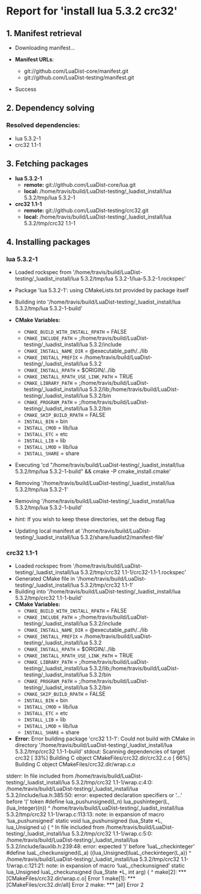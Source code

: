 # Report for 'install lua 5.3.2 crc32'


## 1. Manifest retrieval

- Downloading manifest...

- **Manifest URLs**:
    - git://github.com/LuaDist-core/manifest.git
    - git://github.com/LuaDist-testing/manifest.git
- Success

## 2. Dependency solving


### Resolved dependencies:
- lua 5.3.2-1
- crc32 1.1-1

## 3. Fetching packages

- **lua 5.3.2-1**
    - **remote:** git://github.com/LuaDist-core/lua.git
    - **local:** /home/travis/build/LuaDist-testing/_luadist_install/lua 5.3.2/tmp/lua 5.3.2-1
- **crc32 1.1-1**
    - **remote:** git://github.com/LuaDist-testing/crc32.git
    - **local:** /home/travis/build/LuaDist-testing/_luadist_install/lua 5.3.2/tmp/crc32 1.1-1

## 4. Installing packages


### lua 5.3.2-1
- Loaded rockspec from '/home/travis/build/LuaDist-testing/_luadist_install/lua 5.3.2/tmp/lua 5.3.2-1/lua-5.3.2-1.rockspec'
- Package 'lua 5.3.2-1': using CMakeLists.txt provided by package itself
- Building into '/home/travis/build/LuaDist-testing/_luadist_install/lua 5.3.2/tmp/lua 5.3.2-1-build'
- **CMake Variables:**
    - `CMAKE_BUILD_WITH_INSTALL_RPATH` = FALSE
    - `CMAKE_INCLUDE_PATH` = ;/home/travis/build/LuaDist-testing/_luadist_install/lua 5.3.2/include
    - `CMAKE_INSTALL_NAME_DIR` = @executable_path/../lib
    - `CMAKE_INSTALL_PREFIX` = /home/travis/build/LuaDist-testing/_luadist_install/lua 5.3.2
    - `CMAKE_INSTALL_RPATH` = $ORIGIN/../lib
    - `CMAKE_INSTALL_RPATH_USE_LINK_PATH` = TRUE
    - `CMAKE_LIBRARY_PATH` = ;/home/travis/build/LuaDist-testing/_luadist_install/lua 5.3.2/lib;/home/travis/build/LuaDist-testing/_luadist_install/lua 5.3.2/bin
    - `CMAKE_PROGRAM_PATH` = ;/home/travis/build/LuaDist-testing/_luadist_install/lua 5.3.2/bin
    - `CMAKE_SKIP_BUILD_RPATH` = FALSE
    - `INSTALL_BIN` = bin
    - `INSTALL_CMOD` = lib/lua
    - `INSTALL_ETC` = etc
    - `INSTALL_LIB` = lib
    - `INSTALL_LMOD` = lib/lua
    - `INSTALL_SHARE` = share
- Executing 'cd "/home/travis/build/LuaDist-testing/_luadist_install/lua 5.3.2/tmp/lua 5.3.2-1-build" && cmake -P cmake_install.cmake'
- Removing '/home/travis/build/LuaDist-testing/_luadist_install/lua 5.3.2/tmp/lua 5.3.2-1'
- Removing '/home/travis/build/LuaDist-testing/_luadist_install/lua 5.3.2/tmp/lua 5.3.2-1-build'

- *hint:* If you wish to keep these directories, set the debug flag
- Updating local manifest at '/home/travis/build/LuaDist-testing/_luadist_install/lua 5.3.2/share/luadist2/manifest-file'

### crc32 1.1-1
- Loaded rockspec from '/home/travis/build/LuaDist-testing/_luadist_install/lua 5.3.2/tmp/crc32 1.1-1/crc32-1.1-1.rockspec'
- Generated CMake file in '/home/travis/build/LuaDist-testing/_luadist_install/lua 5.3.2/tmp/crc32 1.1-1'
- Building into '/home/travis/build/LuaDist-testing/_luadist_install/lua 5.3.2/tmp/crc32 1.1-1-build'
- **CMake Variables:**
    - `CMAKE_BUILD_WITH_INSTALL_RPATH` = FALSE
    - `CMAKE_INCLUDE_PATH` = ;/home/travis/build/LuaDist-testing/_luadist_install/lua 5.3.2/include
    - `CMAKE_INSTALL_NAME_DIR` = @executable_path/../lib
    - `CMAKE_INSTALL_PREFIX` = /home/travis/build/LuaDist-testing/_luadist_install/lua 5.3.2
    - `CMAKE_INSTALL_RPATH` = $ORIGIN/../lib
    - `CMAKE_INSTALL_RPATH_USE_LINK_PATH` = TRUE
    - `CMAKE_LIBRARY_PATH` = ;/home/travis/build/LuaDist-testing/_luadist_install/lua 5.3.2/lib;/home/travis/build/LuaDist-testing/_luadist_install/lua 5.3.2/bin
    - `CMAKE_PROGRAM_PATH` = ;/home/travis/build/LuaDist-testing/_luadist_install/lua 5.3.2/bin
    - `CMAKE_SKIP_BUILD_RPATH` = FALSE
    - `INSTALL_BIN` = bin
    - `INSTALL_CMOD` = lib/lua
    - `INSTALL_ETC` = etc
    - `INSTALL_LIB` = lib
    - `INSTALL_LMOD` = lib/lua
    - `INSTALL_SHARE` = share
- **Error:** Error building package 'crc32 1.1-1': Could not build with CMake in directory '/home/travis/build/LuaDist-testing/_luadist_install/lua 5.3.2/tmp/crc32 1.1-1-build'
stdout:
Scanning dependencies of target crc32
[ 33%] Building C object CMakeFiles/crc32.dir/crc32.c.o
[ 66%] Building C object CMakeFiles/crc32.dir/wrap.c.o

stderr:
In file included from /home/travis/build/LuaDist-testing/_luadist_install/lua 5.3.2/tmp/crc32 1.1-1/wrap.c:4:0:
/home/travis/build/LuaDist-testing/_luadist_install/lua 5.3.2/include/lua.h:385:50: error: expected declaration specifiers or ‘...’ before ‘(’ token
 #define lua_pushunsigned(L,n) lua_pushinteger(L, (lua_Integer)(n))
                                                  ^
/home/travis/build/LuaDist-testing/_luadist_install/lua 5.3.2/tmp/crc32 1.1-1/wrap.c:113:13: note: in expansion of macro ‘lua_pushunsigned’
 static void lua_pushunsigned (lua_State *L, lua_Unsigned u) {
             ^
In file included from /home/travis/build/LuaDist-testing/_luadist_install/lua 5.3.2/tmp/crc32 1.1-1/wrap.c:5:0:
/home/travis/build/LuaDist-testing/_luadist_install/lua 5.3.2/include/lauxlib.h:239:48: error: expected ‘)’ before ‘luaL_checkinteger’
 #define luaL_checkunsigned(L,a) ((lua_Unsigned)luaL_checkinteger(L,a))
                                                ^
/home/travis/build/LuaDist-testing/_luadist_install/lua 5.3.2/tmp/crc32 1.1-1/wrap.c:121:21: note: in expansion of macro ‘luaL_checkunsigned’
 static lua_Unsigned luaL_checkunsigned (lua_State *L, int arg) {
                     ^
make[2]: *** [CMakeFiles/crc32.dir/wrap.c.o] Error 1
make[1]: *** [CMakeFiles/crc32.dir/all] Error 2
make: *** [all] Error 2

